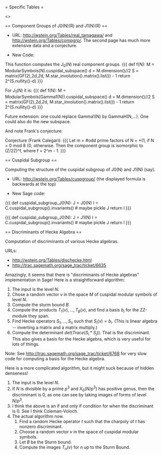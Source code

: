 = Specific Tables =

<<TableOfContents>>

== Component Groups of J0(N)(R) and J1(N)(R) ==

 * URL: http://wstein.org/Tables/real_tamagawa/ and http://wstein.org/Tables/compgrp/.    The second page has much more extensive data and a conjecture. 

 * New Code:

This function computes the $J_0(N)$ real component groups. 
{{{
def f(N):
    M = ModularSymbols(N).cuspidal_subspace()
    d = M.dimension()//2
    S = matrix(GF(2),2*d,2*d, M.star_involution().matrix().list()) - 1
    return 2^(S.nullity()-d)
}}}

For $J_1(N)$ it is:
{{{
def f(N):
    M = ModularSymbols(Gamma1(N)).cuspidal_subspace()
    d = M.dimension()//2
    S = matrix(GF(2),2*d,2*d, M.star_involution().matrix().list()) - 1
    return 2^(S.nullity()-d)
}}}

Future extension: one could replace Gamma1(N) by GammaH(N,...).  One could also do the new subspace.

And note Frank's conjecture:

Conjecture (Frank Calegari):
{{{ 
Let m = #odd prime factors of N + *(1, if N = 0 mod 8
                                   {0, otherwise.
Then the component group is isomorphic to (Z/2Z)^f, where f = 2^m - 1.
}}}

== Cuspidal Subgroup ==

Computing the structure of the cuspidal subgroup of J0(N) and J1(N) (say). 

 * URL: http://wstein.org/Tables/cuspgroup/  (the displayed formula is backwards at the top)

 * New Sage code:

{{{
def cuspidal_subgroup_J0(N):
    J = J0(N)
    I = C.cuspidal_subgroup().invariants()
    # maybe pickle J
    return I
}}}

{{{
def cuspidal_subgroup_J0(N):
    J = J1(N)
    I = C.cuspidal_subgroup().invariants()
    # maybe pickle J
    return I
}}}

== Discriminants of Hecke Algebra ==

Computation of discriminants of various Hecke algebras.

 URLs: 

   * http://wstein.org/Tables/dischecke.html
   * http://trac.sagemath.org/sage_trac/ticket/6635

Amazingly, it seems that there is "discriminants of Hecke algebras" implementation in Sage!
Here is a straightforward algorithm:
 1. The input is the level $N$.
 2. Chose a random vector $v$ in the space $M$ of cuspidal modular symbols of level $N$.
 3. Compute the sturm bound $B$.
 4. Compute the products $T_1(v), ..., T_B(v)$, and find a basis $b_i$ for the ZZ-module they span.
 5. Find Hecke operators $S_1, ..., S_n$ such that $S_i(v) = b_i$.  (This is linear algebra -- inverting a matrix and a matrix multiply.)
 6. Compute the determinant $det ( Trace(S_i * S_j) )$.  That is the discriminant.  This also gives a basis for the Hecke algebra, which is very useful for lots of things. 

Note: See http://trac.sagemath.org/sage_trac/ticket/6768 for very slow code for computing a basis for the Hecke algebra. 

Here is a more complicated algorithm, but it might suck because of hidden denseness!

 1. The input is the level $N$.
 2. If $N$ is divisible by a prime $p^3$ and $X_0(N/p^3)$ has positive genus, then the discriminant is $0$, as one can see by taking images of forms of level $N/p^3$.
 3. I think the above is an if and only if condition for when the discriminant is $0$.  See I think Coleman-Voloch.
 4. The actual algorithm now.  
     1. Find a random Hecke operator $t$ such that the charpoly of $t$ has nonzero discriminant.
     2. Choose a random vector $v$ in the space of cuspidal modular symbols.
     3. Let $B$ be the Sturm bound.
     4. Compute the images $T_n(v)$ for $n$ up to the Sturm Bound. 
     
 
